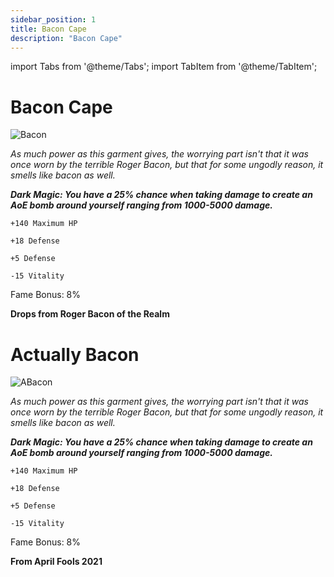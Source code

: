 ```yaml
---
sidebar_position: 1
title: Bacon Cape
description: "Bacon Cape"
---
```


import Tabs from '@theme/Tabs';
import TabItem from '@theme/TabItem';

<Tabs>
  <TabItem value="Bacon Cape" label="Bacon Cape" default>

# Bacon Cape

![Bacon](https://cdn.discordapp.com/attachments/1187552567295758487/1188595229419376710/Bacon_Cape.png?ex=659b1891&is=6588a391&hm=a27cab2da0d072dd415ccfe24e22d5a3c3b269ffd37e20e519cc267afacac7c6&)

<i>As much power as this garment gives, the worrying part isn't that it was once worn by the terrible Roger Bacon, but that for some ungodly reason, it smells like bacon as well.</i>

***Dark Magic: You have a 25% chance when taking damage to create an AoE bomb around yourself ranging from 1000-5000 damage.***

    +140 Maximum HP
    
    +18 Defense
    
    +5 Defense
    
    -15 Vitality
    
Fame Bonus: 8%

**Drops from Roger Bacon of the Realm**

  </TabItem>
  <TabItem value="Actually Bacon" label="Actually Bacon">

# Actually Bacon

![ABacon](https://vwiki.valorserver.com/api/item/picture/actually%20bacon)

<i>As much power as this garment gives, the worrying part isn't that it was once worn by the terrible Roger Bacon, but that for some ungodly reason, it smells like bacon as well.</i>

***Dark Magic: You have a 25% chance when taking damage to create an AoE bomb around yourself ranging from 1000-5000 damage.***

    +140 Maximum HP
    
    +18 Defense
    
    +5 Defense
    
    -15 Vitality
    
Fame Bonus: 8%

**From April Fools 2021**

  </TabItem>
</Tabs>
